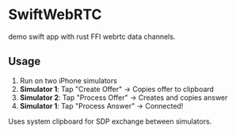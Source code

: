 # SwiftWebRTC

demo swift app with rust FFI  webrtc data channels.

## Usage

1. Run on two iPhone simulators
2. **Simulator 1**: Tap "Create Offer" -> Copies offer to clipboard
3. **Simulator 2**: Tap "Process Offer" -> Creates and copies answer
4. **Simulator 1**: Tap "Process Answer" -> Connected!

Uses system clipboard for SDP exchange between simulators.
